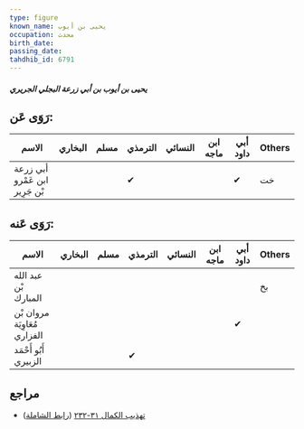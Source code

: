 ```yaml
---
type: figure
known_name: يحيى بن أيوب
occupation: محدث
birth_date:
passing_date:
tahdhib_id: 6791
---
```

##### يحيى بن أيوب بن أبي زرعة البجلي الجريري

## رَوَى عَن:
| الاسم                          | البخاري | مسلم | الترمذي | النسائي | ابن ماجه | أبي داود | Others |
| ------------------------------ | ------- | ---- | ------- | ------- | -------- | -------- | ------ |
| أبي زرعة ابن عَمْرو بْن جَرِير |         |      | ✔       |         |          | ✔        | خت     |
## رَوَى عَنه:
| الاسم                        | البخاري | مسلم | الترمذي | النسائي | ابن ماجه | أبي داود | Others |
| ---------------------------- | ------- | ---- | ------- | ------- | -------- | -------- | ------ |
| عبد الله بْن المبارك         |         |      |         |         |          |          | بخ     |
| مروان بْن مُعَاوِيَة الفزاري |         |      |         |         |          | ✔        |        |
| أَبُو أَحْمَد الزبيري        |         |      | ✔       |         |          |          |        |
## مراجع
- [تهذيب الكمال ٣١-٢٣٢](obsidian://open?vault=Tahdhib-al-Kamal&file=Figures/٦٧٩١-يحيى%20بن%20أيوب%20بن%20أبي%20زرعة%20البجلي%20الجريري) ([رابط الشاملة](https://shamela.ws/book/3722/16780))